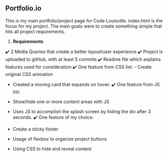 ## Portfolio.io

This is my main portfolio/project page for Code Louisville. index.html is the focus for my project. The main goals were to create something simple that hits all project requirements.

1. **Requirements**

:heavy_check_mark: 2 Media Queries that create a better layout/user experience
:heavy_check_mark: Project is uploaded to gitHub, with at least 5 commits
:heavy_check_mark: Readme file which explains features used for consideration
:heavy_check_mark: One feature from CSS list: - Create original CSS animation

- Created a moving card that expands on hover.
  :heavy_check_mark: One feature from JS list:

* Show/hide one or more content areas with JS

- Uses JS to accomplish the splash screen by hiding the div after 3 seconds.
  :heavy_check_mark: One feature of my choice:

* Create a sticky footer

* Usage of flexbox to organize project buttons

* Using CSS to hide and reveal content
